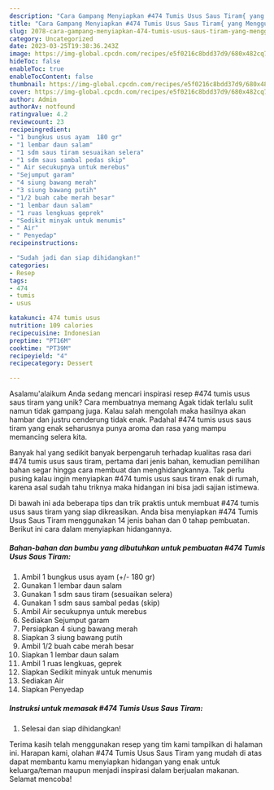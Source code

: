 ```yaml
---
description: "Cara Gampang Menyiapkan #474 Tumis Usus Saus Tiram{ yang Menggugah Selera"
title: "Cara Gampang Menyiapkan #474 Tumis Usus Saus Tiram{ yang Menggugah Selera"
slug: 2078-cara-gampang-menyiapkan-474-tumis-usus-saus-tiram-yang-menggugah-selera
category: Uncategorized
date: 2023-03-25T19:38:36.243Z
image: https://img-global.cpcdn.com/recipes/e5f0216c8bdd37d9/680x482cq70/474-tumis-usus-saus-tiram-foto-resep-utama.jpg
hideToc: false
enableToc: true
enableTocContent: false
thumbnail: https://img-global.cpcdn.com/recipes/e5f0216c8bdd37d9/680x482cq70/474-tumis-usus-saus-tiram-foto-resep-utama.jpg
cover: https://img-global.cpcdn.com/recipes/e5f0216c8bdd37d9/680x482cq70/474-tumis-usus-saus-tiram-foto-resep-utama.jpg
author: Admin
authorAv: notfound
ratingvalue: 4.2
reviewcount: 23
recipeingredient:
- "1 bungkus usus ayam  180 gr"
- "1 lembar daun salam"
- "1 sdm saus tiram sesuaikan selera"
- "1 sdm saus sambal pedas skip"
- " Air secukupnya untuk merebus"
- "Sejumput garam"
- "4 siung bawang merah"
- "3 siung bawang putih"
- "1/2 buah cabe merah besar"
- "1 lembar daun salam"
- "1 ruas lengkuas geprek"
- "Sedikit minyak untuk menumis"
- " Air"
- " Penyedap"
recipeinstructions:

- "Sudah jadi dan siap dihidangkan!"
categories:
- Resep
tags:
- 474
- tumis
- usus

katakunci: 474 tumis usus 
nutrition: 109 calories
recipecuisine: Indonesian
preptime: "PT16M"
cooktime: "PT39M"
recipeyield: "4"
recipecategory: Dessert

---
```



Asalamu'alaikum Anda sedang mencari inspirasi resep #474 tumis usus saus tiram yang unik? Cara membuatnya memang Agak tidak terlalu sulit namun tidak gampang juga. Kalau salah mengolah maka hasilnya akan hambar dan justru cenderung tidak enak. Padahal #474 tumis usus saus tiram yang enak seharusnya punya aroma dan rasa yang mampu memancing selera kita.




Banyak hal yang sedikit banyak berpengaruh terhadap kualitas rasa dari #474 tumis usus saus tiram, pertama dari jenis bahan, kemudian pemilihan bahan segar hingga cara membuat dan menghidangkannya. Tak perlu pusing kalau ingin menyiapkan #474 tumis usus saus tiram enak di rumah, karena asal sudah tahu triknya maka hidangan ini bisa jadi sajian istimewa.


Di bawah ini ada beberapa tips dan trik praktis untuk membuat #474 tumis usus saus tiram yang siap dikreasikan. Anda bisa menyiapkan #474 Tumis Usus Saus Tiram menggunakan 14 jenis bahan dan 0 tahap pembuatan. Berikut ini cara dalam menyiapkan hidangannya.

<!--inarticleads1-->

##### Bahan-bahan dan bumbu yang dibutuhkan untuk pembuatan #474 Tumis Usus Saus Tiram:

1. Ambil 1 bungkus usus ayam (+/- 180 gr)
1. Gunakan 1 lembar daun salam
1. Gunakan 1 sdm saus tiram (sesuaikan selera)
1. Gunakan 1 sdm saus sambal pedas (skip)
1. Ambil  Air secukupnya untuk merebus
1. Sediakan Sejumput garam
1. Persiapkan 4 siung bawang merah
1. Siapkan 3 siung bawang putih
1. Ambil 1/2 buah cabe merah besar
1. Siapkan 1 lembar daun salam
1. Ambil 1 ruas lengkuas, geprek
1. Siapkan Sedikit minyak untuk menumis
1. Sediakan  Air
1. Siapkan  Penyedap




<!--inarticleads2-->

##### Instruksi untuk memasak #474 Tumis Usus Saus Tiram:


1. Selesai dan siap dihidangkan!



Terima kasih telah menggunakan resep yang tim kami tampilkan di halaman ini. Harapan kami, olahan #474 Tumis Usus Saus Tiram yang mudah di atas dapat membantu kamu menyiapkan hidangan yang enak untuk keluarga/teman maupun menjadi inspirasi dalam berjualan makanan. Selamat mencoba!
